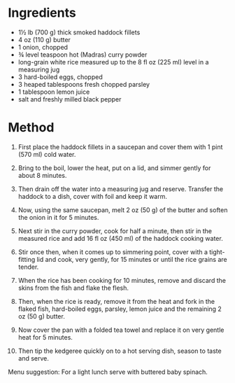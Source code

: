 Ingredients
===========

* 1½ lb (700 g) thick smoked haddock fillets
* 4 oz (110 g) butter
* 1 onion, chopped
* ¾ level teaspoon hot (Madras) curry powder
* long-grain white rice measured up to the 8 fl oz (225 ml) level in a measuring jug
* 3 hard-boiled eggs, chopped
* 3 heaped tablespoons fresh chopped parsley
* 1 tablespoon lemon juice
* salt and freshly milled black pepper


Method
======

1. 	First place the haddock fillets in a saucepan and cover them with 1 pint (570 ml) cold water. 

2. 	Bring to the boil, lower the heat, put on a lid, and simmer gently for about 8 minutes. 

3. 	Then drain off the water into a measuring jug and reserve. Transfer the haddock to a dish, cover with foil and keep it warm.

4. 	Now, using the same saucepan, melt 2 oz (50 g) of the butter and soften the onion in it for 5 minutes. 

5. 	Next stir in the curry powder, cook for half a minute, then stir in the measured rice and add 16 fl oz (450 ml) of the haddock cooking water. 

6. 	Stir once then, when it comes up to simmering point, cover with a tight-fitting lid and cook, very gently, for 15 minutes or until the rice grains are tender.

7. 	When the rice has been cooking for 10 minutes, remove and discard the skins from the fish and flake the flesh. 

8. 	Then, when the rice is ready, remove it from the heat and fork in the flaked fish, hard-boiled eggs, parsley, lemon juice and the remaining 2 oz (50 g) butter. 

9. 	Now cover the pan with a folded tea towel and replace it on very gentle heat for 5 minutes. 

10.	Then tip the kedgeree quickly on to a hot serving dish, season to taste and serve.

Menu suggestion: For a light lunch serve with buttered baby spinach.
